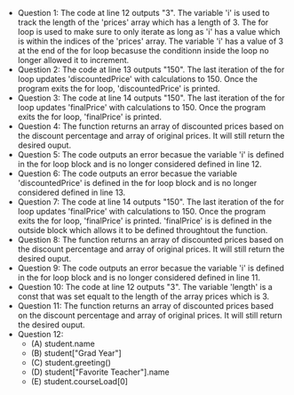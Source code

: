 * Question 1: The code at line 12 outputs "3". The variable 'i' is used to track the length of the 'prices' array which has a length of 3. The for loop is used to make sure to only iterate as long as 'i' has a value which is within the indices of the 'prices' array. The variable 'i' has a value of 3 at the end of the for loop becasuse the conditionn inside the loop no longer allowed it to increment. 
* Question 2: The code at line 13 outputs "150". The last iteration of the for loop updates 'discountedPrice' with calculations to 150. Once the program exits the for loop, 'discountedPrice' is printed.
* Question 3: The code at line 14 outputs "150". The last iteration of the for loop updates 'finalPrice' with calculations to 150. Once the program exits the for loop, 'finalPrice' is printed.
* Question 4: The function returns an array of discounted prices based on the discount percentage and array of original prices. It will still return the desired ouput.
* Question 5: The code outputs an error becasue the variable 'i' is defined in the for loop block and is no longer considered defined in line 12.
* Question 6: The code outputs an error becasue the variable 'discountedPrice' is defined in the for loop block and is no longer considered defined in line 13.
* Question 7: The code at line 14 outputs "150". The last iteration of the for loop updates 'finalPrice' with calculations to 150. Once the program exits the for loop, 'finalPrice' is printed. 'finalPrice' is is defined in the outside block which allows it to be defined throughtout the function.
* Question 8: The function returns an array of discounted prices based on the discount percentage and array of original prices. It will still return the desired ouput.
* Question 9: The code outputs an error becasue the variable 'i' is defined in the for loop block and is no longer considered defined in line 11.
* Question 10: The code at line 12 outputs "3". The variable 'length' is a const that was set equalt to the length of the array prices which is 3.
* Question 11: The function returns an array of discounted prices based on the discount percentage and array of original prices. It will still return the desired ouput.
* Question 12: 
    * (A) student.name 
    * (B) student["Grad Year"] 
    * (C) student.greeting() 
    * (D) student["Favorite Teacher"].name 
    * (E) student.courseLoad[0]